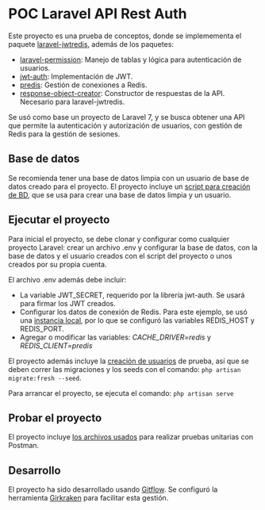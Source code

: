 # POC Laravel API Rest Auth

Este proyecto es una prueba de conceptos, donde se implemementa el paquete [laravel-jwtredis](https://github.com/sametsahindogan/laravel-jwtredis), además de los paquetes:
* [laravel-permission](https://github.com/spatie/laravel-permission): Manejo de tablas y lógica para autenticación de usuarios.
* [jwt-auth](https://github.com/tymondesigns/jwt-auth): Implementación de JWT.
* [predis](https://github.com/nrk/predis): Gestión de conexiones a Redis.
* [response-object-creator](https://github.com/sametsahindogan/response-object-creator): Constructor de respuestas de la API. Necesario para laravel-jwtredis.

Se usó como base un proyecto de Laravel 7, y se busca obtener una API que permite la autenticación y autorización de usuarios, con gestión de Redis para la gestión de sesiones.

## Base de datos

Se recomienda tener una base de datos limpia con un usuario de base de datos creado para el proyecto. El proyecto incluye un [script para creación de BD](documentation/db-setup/DB%20Setup.sql), que se usa para crear una base de datos limpia y un usuario.

## Ejecutar el proyecto

Para inicial el proyecto, se debe clonar y configurar como cualquier proyecto Laravel: crear un archivo .env y configurar la base de datos, con la base de datos y el usuario creados con el script del proyecto o unos creados por su propia cuenta.

El archivo .env además debe incluir:
* La variable JWT_SECRET, requerido por la librería jwt-auth. Se usará para firmar los JWT creados.
* Configurar los datos de conexión de Redis. Para este ejemplo, se usó una [instancia local](documentation/redis/Instalar%20Local.md), por lo que se configuró las variables REDIS_HOST y REDIS_PORT.
* Agregar o modificar las variables: _CACHE_DRIVER=redis_ y _REDIS_CLIENT=predis_

El proyecto además incluye la [creación de usuarios](database/seeds/PermissionsAndUsersSeeder.php) de prueba, así que se deben correr las migraciones y los seeds con el comando: `php artisan migrate:fresh --seed`.

Para arrancar el proyecto, se ejecuta el comando:
`php artisan serve`


## Probar el proyecto
El proyecto incluye [los archivos usados](documentation/postman) para realizar pruebas unitarias con Postman.

## Desarrollo
El proyecto ha sido desarrollado usando [Gitflow](https://datasift.github.io/gitflow/IntroducingGitFlow.html). Se configuró la herramienta [Girkraken](https://support.gitkraken.com/git-workflows-and-extensions/git-flow/) para facilitar esta gestión.
